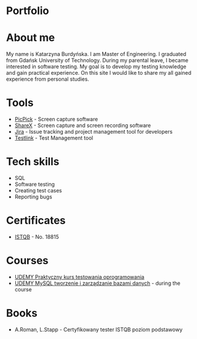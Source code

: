 # Portfolio
# About me
My name is Katarzyna Burdyńska. I am Master of Engineering. I graduated from Gdańsk University of Technology. 
During my parental leave, I became interested in software testing. My goal is to develop my testing knowledge and gain practical experience.
On this site I would like to share my all gained experience from personal studies.
# Tools
- [PicPick](https://picpick.app/pl/) - Screen capture software
- [ShareX](https://getsharex.com/) - Screen capture and screen recording software
- [Jira](https://www.atlassian.com/pl/software/jira) - Issue tracking and project management tool for developers
- [Testlink](https://testlink.org/) - Test Management tool
# Tech skills
- SQL
- Software testing
- Creating test cases
- Reporting bugs
# Certificates
  - [ISTQB](https://www.gasq.org/en/certification/check-a-certificate.html) - No. 18815
# Courses
  - [UDEMY Praktyczny kurs testowania oprogramowania](https://www.udemy.com/course/praktyczny-kurs-testowania-oprogramowania/)
  - [UDEMY MySQL tworzenie i zarządzanie bazami danych](https://www.udemy.com/course/mysql-tworzenie-i-zarzadzanie-bazami-danych/) - during the course
# Books
  - A.Roman, L.Stapp - Certyfikowany tester ISTQB poziom podstawowy
